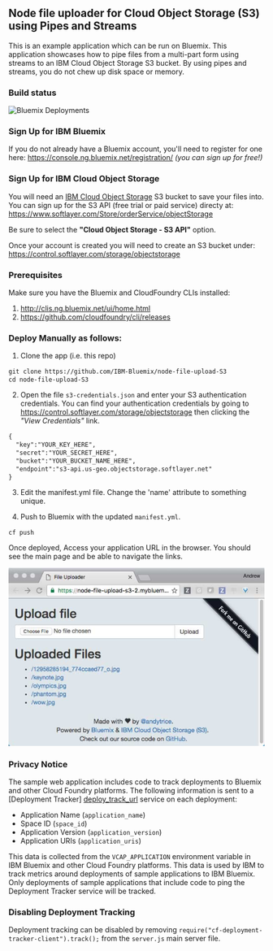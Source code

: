 

## Node file uploader for Cloud Object Storage (S3) using Pipes and Streams

This is an example application which can be run on Bluemix.
This application showcases how to pipe files from a multi-part form using streams to an IBM Cloud Object Storage S3 bucket. By using pipes and streams, you do not chew up disk space or memory.

### Build status
![Bluemix Deployments](https://deployment-tracker.mybluemix.net/stats/d07dcb841136c553aac023a7ff5276d4/badge.svg)

### Sign Up for IBM Bluemix 

If you do not already have a Bluemix account, you'll need to register for one here: https://console.ng.bluemix.net/registration/
*(you can sign up for free!)*

### Sign Up for IBM Cloud Object Storage

You will need an <a href="https://www.ibm.com/cloud-computing/products/storage/object-storage/">IBM Cloud Object Storage</a> S3 bucket to save your files into.  
You can sign up for the S3 API (free trial or paid service) directy at: https://www.softlayer.com/Store/orderService/objectStorage 

Be sure to select the **"Cloud Object Storage - S3 API"** option. 

Once your account is created you will need to create an S3 bucket under: https://control.softlayer.com/storage/objectstorage 

### Prerequisites

Make sure you have the Bluemix and CloudFoundry CLIs installed:

1. http://clis.ng.bluemix.net/ui/home.html 
2. https://github.com/cloudfoundry/cli/releases 

### Deploy Manually as follows:

1. Clone the app (i.e. this repo)

  ```
  git clone https://github.com/IBM-Bluemix/node-file-upload-S3
  cd node-file-upload-S3
  ```

2. Open the file `s3-credentials.json` and enter your S3 authentication credentials.  You can find your authentication credentials by going to https://control.softlayer.com/storage/objectstorage then clicking the *"View Credentials"* link. 

  ``` 
{
    "key":"YOUR_KEY_HERE",
    "secret":"YOUR_SECRET_HERE",
    "bucket":"YOUR_BUCKET_NAME_HERE",
    "endpoint":"s3-api.us-geo.objectstorage.softlayer.net"
}  
```

3. Edit the manifest.yml file.  Change the 'name' attribute to something unique.

4. Push to Bluemix with the updated `manifest.yml`.

  ```
  cf push
  ```

  Once deployed, Access your application URL in the browser.  You should see the main page and be able to navigate the links.

  ![Web App Screenshot](./github-assets/screenshot.jpg)

### Privacy Notice

The sample web application includes code to track deployments to Bluemix and other Cloud Foundry platforms. The following information is sent to a [Deployment Tracker] [deploy_track_url] service on each deployment:

* Application Name (`application_name`)
* Space ID (`space_id`)
* Application Version (`application_version`)
* Application URIs (`application_uris`)

This data is collected from the `VCAP_APPLICATION` environment variable in IBM Bluemix and other Cloud Foundry platforms. This data is used by IBM to track metrics around deployments of sample applications to IBM Bluemix. Only deployments of sample applications that include code to ping the Deployment Tracker service will be tracked.

### Disabling Deployment Tracking

Deployment tracking can be disabled by removing `require("cf-deployment-tracker-client").track();` from the `server.js` main server file.

[deploy_track_url]: https://github.com/cloudant-labs/deployment-tracker
